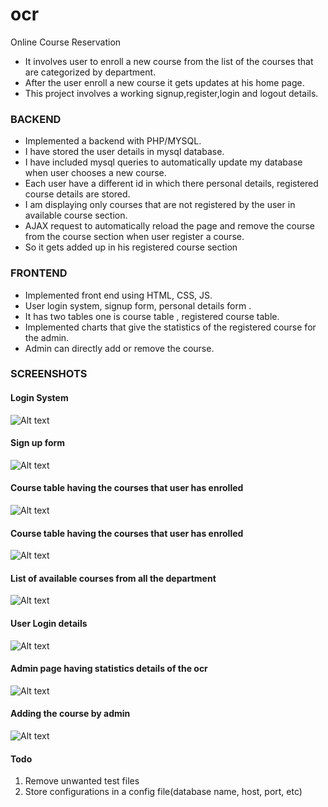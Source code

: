 # ocr
Online Course Reservation

- It involves user to enroll a new course from the list of the courses that are categorized by department.
- After the user enroll a new course it gets updates at his home page.
- This project involves a working signup,register,login and logout details.

### BACKEND


* Implemented a backend with PHP/MYSQL.
* I have stored the user details in mysql database.
* I have included mysql queries to automatically update my database when user chooses a new course.
* Each user have a different id in which there personal details, registered course details are stored.
* I am displaying only courses that are not  registered by the user in available course section.
* AJAX request to automatically reload the page and remove the course from the course section when user register a course.
* So it gets added up in his registered course section


### FRONTEND

* Implemented front end using HTML, CSS, JS.
* User login system, signup form, personal details form .
* It has two tables one is course table , registered course table.
* Implemented charts that give the statistics of the registered course for the admin.
* Admin can directly add or remove the course.



### SCREENSHOTS

#### Login System

![Alt text](https://cdn.rawgit.com/dineshsonachalam/ocr/5f2ef082/screenshots/1.png "Optional Title")

#### Sign up form

![Alt text](https://cdn.rawgit.com/dineshsonachalam/ocr/5f2ef082/screenshots/2.png "Optional Title")

#### Course table having the courses that user has enrolled

![Alt text](https://cdn.rawgit.com/dineshsonachalam/ocr/5f2ef082/screenshots/3.png "Optional Title")

#### Course table having the courses that user has enrolled

![Alt text](https://cdn.rawgit.com/dineshsonachalam/ocr/5f2ef082/screenshots/3.png "Optional Title")

#### List of available courses from all the department

![Alt text](https://cdn.rawgit.com/dineshsonachalam/ocr/5f2ef082/screenshots/4.png "Optional Title")

#### User Login details

![Alt text](https://cdn.rawgit.com/dineshsonachalam/ocr/5f2ef082/screenshots/5.png "Optional Title")
#### Admin page having statistics details of the ocr

![Alt text](https://cdn.rawgit.com/dineshsonachalam/ocr/5f2ef082/screenshots/6.png "Optional Title")


#### Adding the course by admin

![Alt text](https://cdn.rawgit.com/dineshsonachalam/ocr/5f2ef082/screenshots/7.png "Optional Title")



#### Todo
1. Remove unwanted test files
2. Store configurations in a config file(database name, host, port, etc)
